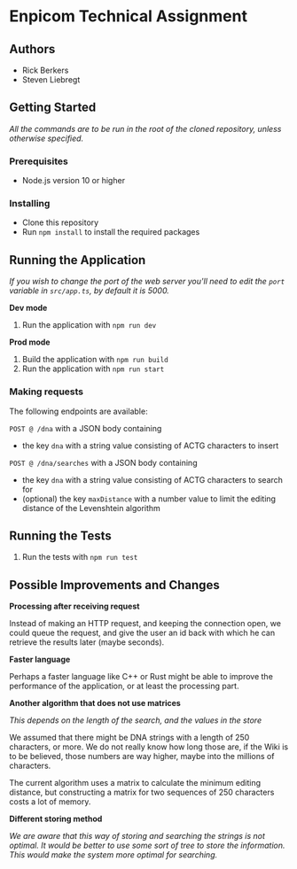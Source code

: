# Enpicom Technical Assignment

## Authors
- Rick Berkers
- Steven Liebregt

## Getting Started

*All the commands are to be run in the root of the cloned repository, unless otherwise specified.*

### Prerequisites

- Node.js version 10 or higher

### Installing

- Clone this repository
- Run `npm install` to install the required packages

## Running the Application

*If you wish to change the port of the web server you'll need to edit the `port` variable in `src/app.ts`, by default it is 5000.*

**Dev mode**

1. Run the application with `npm run dev`

**Prod mode**

1. Build the application with `npm run build`
2. Run the application with `npm run start`

### Making requests

The following endpoints are available:

`POST @ /dna` with a JSON body containing 
- the key `dna` with a string value consisting of ACTG characters to insert

`POST @ /dna/searches` with a JSON body containing 
- the key `dna` with a string value consisting of ACTG characters to search for
- (optional) the key `maxDistance` with a number value to limit the editing distance of the Levenshtein algorithm

## Running the Tests

1. Run the tests with `npm run test`

## Possible Improvements and Changes

**Processing after receiving request**

Instead of making an HTTP request, and keeping the connection open, we could queue the request, and give the user an id 
back with which he can retrieve the results later (maybe seconds).

**Faster language**

Perhaps a faster language like C++ or Rust might be able to improve the performance of the application, or at least the 
processing part.

**Another algorithm that does not use matrices**

*This depends on the length of the search, and the values in the store*

We assumed that there might be DNA strings with a length of 250 characters, or more. We do not really know how long those 
are, if the Wiki is to be believed, those numbers are way higher, maybe into the millions of characters.

The current algorithm uses a matrix to calculate the minimum editing distance, but constructing a matrix for two 
sequences of 250 characters costs a lot of memory.

**Different storing method**

*We are aware that this way of storing and searching the strings is not optimal. It would be better to use some sort of tree to store the information. This would make the system more optimal for searching.*

